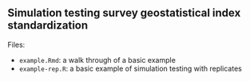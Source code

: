 ## Simulation testing survey geostatistical index standardization

Files:
- `example.Rmd`: a walk through of a basic example
- `example-rep.R`: a basic example of simulation testing with replicates
